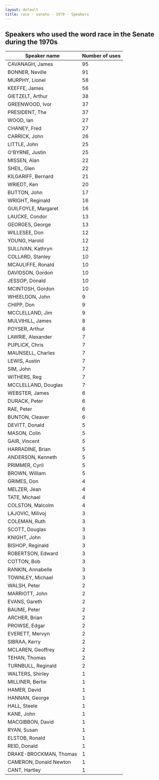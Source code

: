 ```yaml
---
layout: default
title: race - senate - 1970 - Speakers
---
```

## Speakers who used the word **race** in the Senate during the 1970s

| Speaker name | Number of uses |
|--------------|----------------|
|CAVANAGH, James|95|
|BONNER, Neville|91|
|MURPHY, Lionel|58|
|KEEFFE, James|56|
|GIETZELT, Arthur|38|
|GREENWOOD, Ivor|37|
|PRESIDENT, The|37|
|WOOD, Ian|27|
|CHANEY, Fred|27|
|CARRICK, John|26|
|LITTLE, John|25|
|O'BYRNE, Justin|25|
|MISSEN, Alan|22|
|SHEIL, Glen|22|
|KILGARIFF, Bernard|21|
|WRIEDT, Ken|20|
|BUTTON, John|17|
|WRIGHT, Reginald|16|
|GUILFOYLE, Margaret|16|
|LAUCKE, Condor|13|
|GEORGES, George|13|
|WILLESEE, Don|12|
|YOUNG, Harold|12|
|SULLIVAN, Kathryn|12|
|COLLARD, Stanley|10|
|MCAULIFFE, Ronald|10|
|DAVIDSON, Gordon|10|
|JESSOP, Donald|10|
|MCINTOSH, Gordon|10|
|WHEELDON, John|9|
|CHIPP, Don|9|
|MCCLELLAND, Jim|9|
|MULVIHILL, James|8|
|POYSER, Arthur|8|
|LAWRIE, Alexander|7|
|PUPLICK, Chris|7|
|MAUNSELL, Charles|7|
|LEWIS, Austin|7|
|SIM, John|7|
|WITHERS, Reg|7|
|MCCLELLAND, Douglas|7|
|WEBSTER, James|6|
|DURACK, Peter|6|
|RAE, Peter|6|
|BUNTON, Cleaver|6|
|DEVITT, Donald|5|
|MASON, Colin|5|
|GAIR, Vincent|5|
|HARRADINE, Brian|5|
|ANDERSON, Kenneth|5|
|PRIMMER, Cyril|5|
|BROWN, William|5|
|GRIMES, Don|4|
|MELZER, Jean|4|
|TATE, Michael|4|
|COLSTON, Malcolm|4|
|LAJOVIC, Milivoj|3|
|COLEMAN, Ruth|3|
|SCOTT, Douglas|3|
|KNIGHT, John|3|
|BISHOP, Reginald|3|
|ROBERTSON, Edward|3|
|COTTON, Bob|3|
|RANKIN, Annabelle|3|
|TOWNLEY, Michael|3|
|WALSH, Peter|2|
|MARRIOTT, John|2|
|EVANS, Gareth|2|
|BAUME, Peter|2|
|ARCHER, Brian|2|
|PROWSE, Edgar|2|
|EVERETT, Mervyn|2|
|SIBRAA, Kerry|2|
|MCLAREN, Geoffrey|2|
|TEHAN, Thomas|2|
|TURNBULL, Reginald|2|
|WALTERS, Shirley|1|
|MILLINER, Bertie|1|
|HAMER, David|1|
|HANNAN, George|1|
|HALL, Steele|1|
|KANE, John|1|
|MACGIBBON, David|1|
|RYAN, Susan|1|
|ELSTOB, Ronald|1|
|REID, Donald|1|
|DRAKE-BROCKMAN, Thomas|1|
|CAMERON, Donald Newton|1|
|CANT, Hartley|1|
